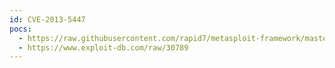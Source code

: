 ```yaml
---
id: CVE-2013-5447
pocs:
  - https://raw.githubusercontent.com/rapid7/metasploit-framework/master/modules/exploits/windows/fileformat/ibm_forms_viewer_fontname.rb
  - https://www.exploit-db.com/raw/30789
---
```

